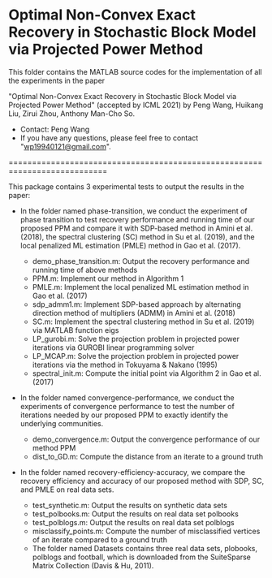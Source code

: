 # Optimal Non-Convex Exact Recovery in Stochastic Block Model via Projected Power Method

This folder contains the MATLAB source codes for the implementation of all the experiments in the paper

"Optimal Non-Convex Exact Recovery in Stochastic Block Model via Projected Power Method" (accepted by ICML 2021)
by Peng Wang, Huikang Liu, Zirui Zhou, Anthony Man-Cho So.

* Contact: Peng Wang
* If you have any questions, please feel free to contact "wp19940121@gmail.com".

===========================================================================

This package contains 3 experimental tests to output the results in the paper:

* In the folder named phase-transition, we conduct the experiment of phase transition to test recovery performance and running time of our proposed PPM and compare it with SDP-based method in Amini et al. (2018), the spectral clustering (SC) method in Su et al. (2019), and the local penalized ML estimation (PMLE) method in Gao et al. (2017).
  - demo_phase_transition.m: Output the recovery performance and running time of above methods
  - PPM.m: Implement our method in Algorithm 1
  - PMLE.m: Implement the local penalized ML estimation method in Gao et al. (2017)
  - sdp_admm1.m: Implement SDP-based approach by alternating direction method of multipliers (ADMM) in Amini et al. (2018)
  - SC.m: Implement the spectral clustering method in Su et al. (2019) via MATLAB function eigs
  - LP_gurobi.m: Solve the projection problem in projected power iterations via GUROBI linear programming solver 
  - LP_MCAP.m: Solve the projection problem in projected power iterations via the method in Tokuyama & Nakano (1995) 
  - spectral_init.m: Compute the initial point via Algorithm 2 in Gao et al. (2017)

* In the folder named convergence-performance, we conduct the experiments of convergence performance to test the number of iterations needed by our proposed
PPM to exactly identify the underlying communities.
  - demo_convergence.m: Output the convergence performance of our method PPM
  - dist_to_GD.m: Compute the distance from an iterate to a ground truth

* In the folder named recovery-efficiency-accuracy, we compare the recovery efficiency and accuracy of our proposed method with SDP, SC, and PMLE on real data sets. 
  - test_synthetic.m: Output the results on synthetic data sets
  - test_polbooks.m: Output the results on real data set polbooks
  - test_polblogs.m: Output the results on real data set polblogs
  - misclassify_points.m: Compute the number of misclassified vertices of an iterate compared to a ground truth 
  - The folder named Datasets contains three real data sets, plobooks, polblogs and football, which is downloaded from the SuiteSparse Matrix Collection (Davis & Hu, 2011).
